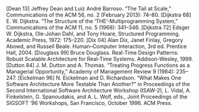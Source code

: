 [Dean 13] Jeffrey Dean and Luiz André Barroso. “The Tail at Scale,” Communications of the ACM 56, no. 2 (February 2013): 74–80. [Dijkstra 68] E. W. Dijkstra. “The Structure of the ‘THE’-Multiprogramming System,” Communications of the ACM 11, no. 5 (1968): 341–346. [Dijkstra 72] Edsger W. Dijkstra, Ole-Johan Dahl, and Tony Hoare, Structured Programming. Academic Press, 1972: 175–220. [Dix 04] Alan Dix, Janet Finlay, Gregory Abowd, and Russell Beale. Human–Computer Interaction, 3rd ed. Prentice Hall, 2004. [Douglass 99] Bruce Douglass. Real-Time Design Patterns: Robust Scalable Architecture for Real-Time Systems. Addison-Wesley, 1999. [Dutton 84] J. M. Dutton and A. Thomas. “Treating Progress Functions as a Managerial Opportunity,” Academy of Management Review 9 (1984): 235–247. [Eickelman 96] N. Eickelman and D. Richardson. “What Makes One Software Architecture More Testable Than Another?” in Proceedings of the Second International Software Architecture Workshop (ISAW-2), L. Vidal, A. Finkelstein, G. Spanoudakis, and A. L. Wolf, eds., Joint Proceedings of the SIGSOFT ’96 Workshops, San Francisco, October 1996. ACM Press.